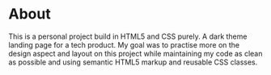 # About
This is a personal project build in HTML5 and CSS purely. A dark theme landing page for a tech product. My goal was to practise more on the design aspect and layout on this project while maintaining my code as clean as possible and using semantic HTML5 markup and reusable CSS classes.